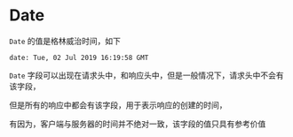 # Date





<code>Date</code> 的值是格林威治时间，如下

```http
date: Tue, 02 Jul 2019 16:19:58 GMT
```

<code>Date</code> 字段可以出现在请求头中，和响应头中，但是一般情况下，请求头中不会有该字段，

但是所有的响应中都会有该字段，用于表示响应的创建的时间，



有因为，客户端与服务器的时间并不绝对一致，该字段的值只具有参考价值

